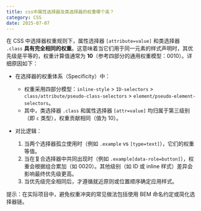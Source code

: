 ```yaml
---
title: css中属性选择器及类选择器的权重哪个高？
category: CSS
date: 2025-07-07
---
```

在 CSS 中选择器权重规则下，属性选择器 `[attribute=value]` 和类选择器 `.class` **具有完全相同的权重**。这意味着当它们用于同一元素的样式声明时，其优先级是平等的，权重计算值通常为 **10**（参考四部分的通用权重模型：0010）。详细原因如下：

- 在选择器的权重体系（Specificity）中：
  - 权重采用四部分模型：`inline-style` > `ID-selectors` > `class/attribute/pseudo-class-selectors` > `element/pseudo-element-selectors`。
  - 其中，类选择器 `.class` 和属性选择器 `[attr=value]` 均归属于第三级别（即 `c` 类型），权重贡献相同（值为 10）。
  
- 对比逻辑：
  1. 当两个选择器孤立使用时（例如 `.example` vs `[type=text]`），它们的权重等值。
  2. 当在复合选择器中共同出现时（例如 `.example[data-role=button]`），权重会根据组合累加（如 0020）。其他级别（如 ID 或 inline 样式）差异会影响最终优先级更高。
  3. 当优先级完全相同后，才遵循就近原则或位置顺序确定应用样式。

提示：在实际项目中，避免权重冲突的常见做法包括使用 BEM 命名约定或简化选择器链。
